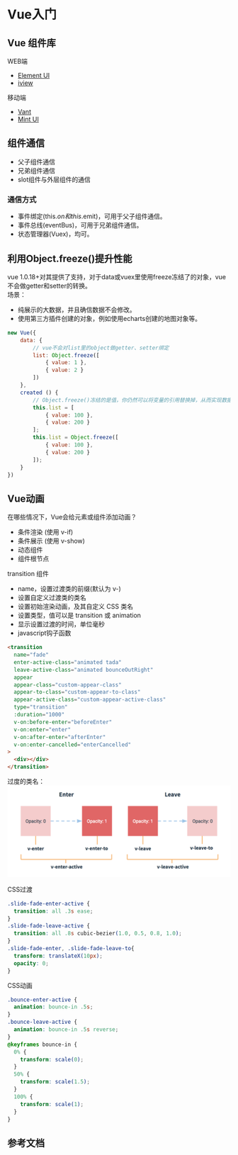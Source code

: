 # Vue入门

## Vue 组件库
WEB端
- [Element UI](http://element-cn.eleme.io/#/zh-CN)
- [iview]()

移动端
- [Vant](https://youzan.github.io/vant/#/zh-CN/intro)
- [Mint UI](http://mint-ui.github.io/#!/zh-cn)

## 组件通信
- 父子组件通信
- 兄弟组件通信
- slot组件与外层组件的通信

### 通信方式
- 事件绑定(this.$on 和 this.$emit)，可用于父子组件通信。
- 事件总线(eventBus)，可用于兄弟组件通信。
- 状态管理器(Vuex)，均可。

## 利用Object.freeze()提升性能
vue 1.0.18+对其提供了支持，对于data或vuex里使用freeze冻结了的对象，vue不会做getter和setter的转换。  
场景：
- 纯展示的大数据，并且确信数据不会修改。
- 使用第三方插件创建的对象，例如使用echarts创建的地图对象等。
```js
new Vue({
    data: {
        // vue不会对list里的object做getter、setter绑定
        list: Object.freeze([
            { value: 1 },
            { value: 2 }
        ])
    },
    created () {
        // Object.freeze()冻结的是值，你仍然可以将变量的引用替换掉，从而实现数据响应
        this.list = [
            { value: 100 },
            { value: 200 }
        ];
        this.list = Object.freeze([
            { value: 100 },
            { value: 200 }
        ]);
    }
})
```

## Vue动画
在哪些情况下，Vue会给元素或组件添加动画？
- 条件渲染 (使用 v-if)
- 条件展示 (使用 v-show)
- 动态组件
- 组件根节点

transition 组件
- name，设置过渡类的前缀(默认为 v-)
- 设置自定义过渡类的类名
- 设置初始渲染动画，及其自定义 CSS 类名
- 设置类型，值可以是 transition 或 animation
- 显示设置过渡的时间，单位毫秒
- javascript钩子函数
```html
<transition
  name="fade"
  enter-active-class="animated tada"
  leave-active-class="animated bounceOutRight"
  appear
  appear-class="custom-appear-class"
  appear-to-class="custom-appear-to-class"
  appear-active-class="custom-appear-active-class"
  type="transition"
  :duration="1000"
  v-on:before-enter="beforeEnter"
  v-on:enter="enter"
  v-on:after-enter="afterEnter"
  v-on:enter-cancelled="enterCancelled"
>
  <div></div>
</transition>
```

过度的类名：
![vue过渡的类名](../images/Vue/vue过渡的类名.png)

CSS过渡
```css
.slide-fade-enter-active {
  transition: all .3s ease;
}
.slide-fade-leave-active {
  transition: all .8s cubic-bezier(1.0, 0.5, 0.8, 1.0);
}
.slide-fade-enter, .slide-fade-leave-to{
  transform: translateX(10px);
  opacity: 0;
}
```

CSS动画
```css
.bounce-enter-active {
  animation: bounce-in .5s;
}
.bounce-leave-active {
  animation: bounce-in .5s reverse;
}
@keyframes bounce-in {
  0% {
    transform: scale(0);
  }
  50% {
    transform: scale(1.5);
  }
  100% {
    transform: scale(1);
  }
}
```

## 参考文档

